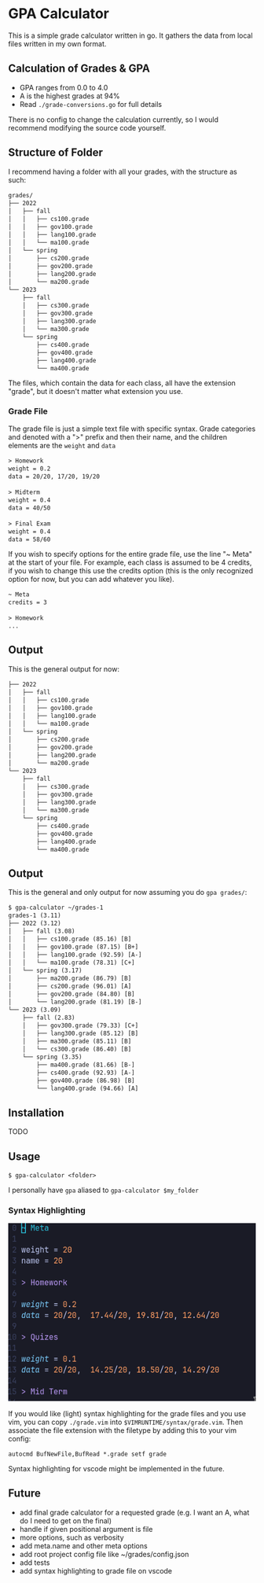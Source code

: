 # GPA Calculator

This is a simple grade calculator written in go.
It gathers the data from local files written in
my own format.

## Calculation of Grades & GPA

-   GPA ranges from 0.0 to 4.0
-   A is the highest grades at 94%
-   Read `./grade-conversions.go` for full details

There is no config to change the calculation currently, so I would recommend
modifying the source code yourself.

## Structure of Folder

I recommend having a folder with all your grades, with the structure as such:

```
grades/
├── 2022
│   ├── fall
│   │   ├── cs100.grade
│   │   ├── gov100.grade
│   │   ├── lang100.grade
│   │   └── ma100.grade
│   └── spring
│       ├── cs200.grade
│       ├── gov200.grade
│       ├── lang200.grade
│       └── ma200.grade
└── 2023
    ├── fall
    │   ├── cs300.grade
    │   ├── gov300.grade
    │   ├── lang300.grade
    │   └── ma300.grade
    └── spring
        ├── cs400.grade
        ├── gov400.grade
        ├── lang400.grade
        └── ma400.grade
```

The files, which contain the data for each class, all have the extension "grade", but it doesn't matter what extension you use.

### Grade File

The grade file is just a simple text file with specific syntax.
Grade categories and denoted with a ">" prefix and then their name,
and the children elements are the `weight` and `data`

```
> Homework
weight = 0.2
data = 20/20, 17/20, 19/20

> Midterm
weight = 0.4
data = 40/50

> Final Exam
weight = 0.4
data = 58/60
```

<!-- TODO -->
<!-- Indentation and white space do not matter. -->

If you wish to specify options for the entire grade file, use the line "~ Meta"
at the start of your file. For example, each class is assumed to be 4 credits,
if you wish to change this use the credits option (this is the only recognized
option for now, but you can add whatever you like).

```
~ Meta
credits = 3

> Homework
...
```

## Output

This is the general output for now:

```
├── 2022
│   ├── fall
│   │   ├── cs100.grade
│   │   ├── gov100.grade
│   │   ├── lang100.grade
│   │   └── ma100.grade
│   └── spring
│       ├── cs200.grade
│       ├── gov200.grade
│       ├── lang200.grade
│       └── ma200.grade
└── 2023
    ├── fall
    │   ├── cs300.grade
    │   ├── gov300.grade
    │   ├── lang300.grade
    │   └── ma300.grade
    └── spring
        ├── cs400.grade
        ├── gov400.grade
        ├── lang400.grade
        └── ma400.grade
```

## Output

This is the general and only output for now assuming you do `gpa grades/`:

```shell
$ gpa-calculator ~/grades-1
grades-1 (3.11)
├── 2022 (3.12)
│   ├── fall (3.08)
│   │   ├── cs100.grade (85.16) [B]
│   │   ├── gov100.grade (87.15) [B+]
│   │   ├── lang100.grade (92.59) [A-]
│   │   └── ma100.grade (78.31) [C+]
│   └── spring (3.17)
│       ├── ma200.grade (86.79) [B]
│       ├── cs200.grade (96.01) [A]
│       ├── gov200.grade (84.80) [B]
│       └── lang200.grade (81.19) [B-]
└── 2023 (3.09)
    ├── fall (2.83)
    │   ├── gov300.grade (79.33) [C+]
    │   ├── lang300.grade (85.12) [B]
    │   ├── ma300.grade (85.11) [B]
    │   └── cs300.grade (86.40) [B]
    └── spring (3.35)
        ├── ma400.grade (81.66) [B-]
        ├── cs400.grade (92.93) [A-]
        ├── gov400.grade (86.98) [B]
        └── lang400.grade (94.66) [A]
```

## Installation

TODO

## Usage

```shell
$ gpa-calculator <folder>
```

I personally have `gpa` aliased to `gpa-calculator $my_folder`

### Syntax Highlighting

![syntax highlighting](./syntax-highlighting.png)

If you would like (light) syntax highlighting for the grade files and you use
vim, you can copy `./grade.vim` into `$VIMRUNTIME/syntax/grade.vim`. Then
associate the file extension with the filetype by adding this to your vim
config:

```vim
autocmd BufNewFile,BufRead *.grade setf grade
```

Syntax highlighting for vscode might be implemented in the future.

## Future

-   add final grade calculator for a requested grade (e.g. I want an A, what do I need to get on the final)
-   handle if given positional argument is file
-   more options, such as verbosity
-   add meta.name and other meta options
-   add root project config file like ~/grades/config.json
-   add tests
-   add syntax highlighting to grade file on vscode
